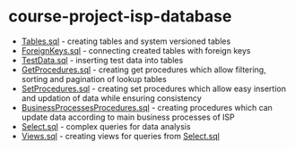 # course-project-isp-database

 - [Tables.sql](Tables.sql) - creating tables and system versioned tables
 - [ForeignKeys.sql](ForeignKeys.sql) - connecting created tables with foreign keys
 - [TestData.sql](TestData.sql) - inserting test data into tables
 - [GetProcedures.sql](GetProcedures.sql) - creating get procedures which allow filtering, sorting and pagination of lookup tables
 - [SetProcedures.sql](SetProcedures.sql) - creating set procedures which allow easy insertion and updation of data while ensuring consistency
 - [BusinessProcessesProcedures.sql](BusinessProcessesProcedures.sql) - creating procedures which can update data according to main business processes of ISP
 - [Select.sql](Select.sql) - complex queries for data analysis
 - [Views.sql](Views.sql) - creating views for queries from [Select.sql](Select.sql)
